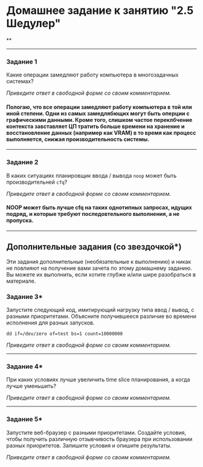 # Домашнее задание к занятию "2.5 Шедулер"

**

---

### Задание 1

Какие операции замедляют работу компьютера в многозадачных системах?

*Приведите ответ в свободной форме со своим комментарием.* 
#### Пологаю, что все операции замедляют работу компьютера в той или иной степени. Одни из самых замедлябющих могут быть оперции с графическими данными.  Кроме того, слишком частое переклбчение контекста завставляет ЦП тратить больше времени на хранение и восстановление данных (например как VRAM) в то время как процесс выполняется, снижая производительность системы. 

---

### Задание 2

В каких ситуациях планировщик ввода / вывода `noop` может быть производительней `cfq`?

*Приведите ответ в свободной форме со своим комментарием.*
#### NOOP может быть лучше cfq на таких однотипных запросах, идущих подряд, и которые требуют последовтельного выполнения, а не пропуска. 

---

## Дополнительные задания (со звездочкой*)
Эти задания дополнительные (необязательные к выполнению) и никак не повлияют на получение вами зачета по этому домашнему заданию. Вы можете их выполнить, если хотите глубже и/или шире разобраться в материале.

### Задание 3*

Запустите следующий код, имитирующий нагрузку типа ввод / вывод, с разными приоритетами. Объясните получившееся различие во времени исполнения для разных запусков.

    dd if=/dev/zero of=test bs=1 count=10000000

*Приведите ответ в свободной форме со своим комментарием.*

---

### Задание 4*

При каких условиях лучше увеличить time slice планирования, а когда лучше уменьшить?

*Приведите ответ в свободной форме со своим комментарием.*

------

### Задание 5*

Запустите веб-браузер с разными приоритетами. Создайте условия, чтобы получить различную отзывчивость браузера при использовании разных приоритетов. Запишите условия и опишите результаты.

*Приведите ответ в свободной форме со своим комментарием.*
